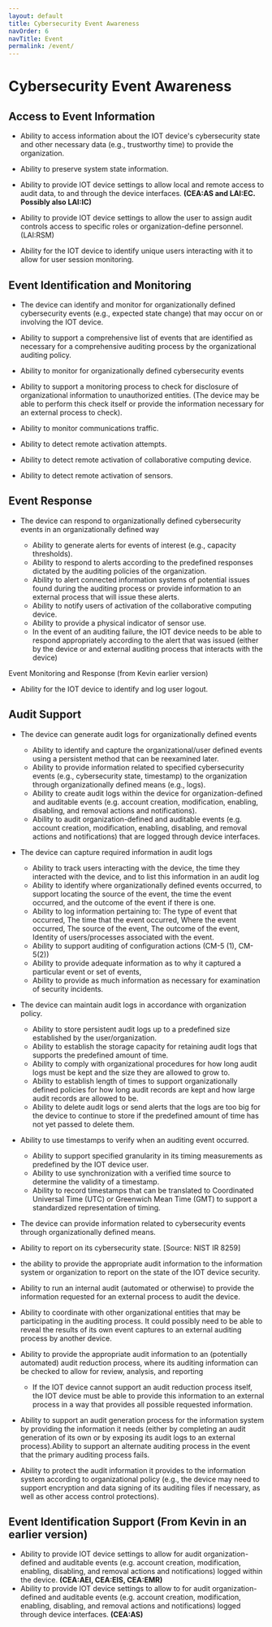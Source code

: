 ```yaml
---
layout: default
title: Cybersecurity Event Awareness
navOrder: 6
navTitle: Event
permalink: /event/
---
```


# Cybersecurity Event Awareness

## Access to Event Information

- Ability to access information about the IOT device&#39;s cybersecurity state and other necessary data (e.g., trustworthy time) to provide the organization.

- Ability to preserve system state information.
- Ability to provide IOT device settings to allow local and remote access to audit data, to and through the device interfaces. **(CEA:AS and LAI:EC. Possibly also LAI:IC)**
- Ability to provide IOT device settings to allow the user to assign audit controls access to specific roles or organization-define personnel. (LAI:RSM)
- Ability for the IOT device to identify unique users interacting with it to allow for user session monitoring.

## Event Identification and Monitoring

- The device can identify and monitor for organizationally defined cybersecurity events (e.g., expected state change) that may occur on or involving the IOT device.

- Ability to support a comprehensive list of events that are identified as necessary for a comprehensive auditing process by the organizational auditing policy.
- Ability to monitor for organizationally defined cybersecurity events
- Ability to support a monitoring process to check for disclosure of organizational information to unauthorized entities. (The device may be able to perform this check itself or provide the information necessary for an external process to check).
- Ability to monitor communications traffic.
- Ability to detect remote activation attempts.
- Ability to detect remote activation of collaborative computing device.
- Ability to detect remote activation of sensors.

## Event Response

- The device can respond to organizationally defined cybersecurity events in an organizationally defined way

  - Ability to generate alerts for events of interest (e.g., capacity thresholds).
  - Ability to respond to alerts according to the predefined responses dictated by the auditing policies of the organization.
  - Ability to alert connected information systems of potential issues found during the auditing process or provide information to an external process that will issue these alerts.
  - Ability to notify users of activation of the collaborative computing device.
  - Ability to provide a physical indicator of sensor use.
  - In the event of an auditing failure, the IOT device needs to be able to respond appropriately according to the alert that was issued (either by the device or and external auditing process that interacts with the device)

Event Monitoring and Response (from Kevin earlier version)

- Ability for the IOT device to identify and log user logout.

##

## Audit Support

- The device can generate audit logs for organizationally defined events
  - Ability to identify and capture the organizational/user defined events using a persistent method that can be reexamined later.
  - Ability to provide information related to specified cybersecurity events (e.g., cybersecurity state, timestamp) to the organization through organizationally defined means (e.g., logs).
  - Ability to create audit logs within the device for organization-defined and auditable events (e.g. account creation, modification, enabling, disabling, and removal actions and notifications).
  - Ability to audit organization-defined and auditable events (e.g. account creation, modification, enabling, disabling, and removal actions and notifications) that are logged through device interfaces.
- The device can capture required information in audit logs
  - Ability to track users interacting with the device, the time they interacted with the device, and to list this information in an audit log
  - Ability to identify where organizationally defined events occurred, to support locating the source of the event, the time the event occurred, and the outcome of the event if there is one.
  - Ability to log information pertaining to: The type of event that occurred, The time that the event occurred, Where the event occurred, The source of the event, The outcome of the event, Identity of users/processes associated with the event.
  - Ability to support auditing of configuration actions (CM-5 (1), CM-5(2))
  - Ability to provide adequate information as to why it captured a particular event or set of events,
  - Ability to provide as much information as necessary for examination of security incidents.
- The device can maintain audit logs in accordance with organization policy.
  - Ability to store persistent audit logs up to a predefined size established by the user/organization.
  - Ability to establish the storage capacity for retaining audit logs that supports the predefined amount of time.
  - Ability to comply with organizational procedures for how long audit logs must be kept and the size they are allowed to grow to.
  - Ability to establish length of times to support organizationally defined policies for how long audit records are kept and how large audit records are allowed to be.
  - Ability to delete audit logs or send alerts that the logs are too big for the device to continue to store if the predefined amount of time has not yet passed to delete them.
- Ability to use timestamps to verify when an auditing event occurred.
  - Ability to support specified granularity in its timing measurements as predefined by the IOT device user.
  - Ability to use synchronization with a verified time source to determine the validity of a timestamp.
  - Ability to record timestamps that can be translated to Coordinated Universal Time (UTC) or Greenwich Mean Time (GMT) to support a standardized representation of timing.
- The device can provide information related to cybersecurity events through organizationally defined means.

- Ability to report on its cybersecurity state. [Source: NIST IR 8259]
- the ability to provide the appropriate audit information to the information system or organization to report on the state of the IOT device security.
- Ability to run an internal audit (automated or otherwise) to provide the information requested for an external process to audit the device.

- Ability to coordinate with other organizational entities that may be participating in the auditing process. It could possibly need to be able to reveal the results of its own event captures to an external auditing process by another device.
- Ability to provide the appropriate audit information to an (potentially automated) audit reduction process, where its auditing information can be checked to allow for review, analysis, and reporting
  - If the IOT device cannot support an audit reduction process itself, the IOT device must be able to provide this information to an external process in a way that provides all possible requested information.

- Ability to support an audit generation process for the information system by providing the information it needs (either by completing an audit generation of its own or by exposing its audit logs to an external process).Ability to support an alternate auditing process in the event that the primary auditing process fails.
- Ability to protect the audit information it provides to the information system according to organizational policy (e.g., the device may need to support encryption and data signing of its auditing files if necessary, as well as other access control protections).

## Event Identification Support (From Kevin in an earlier version)

- Ability to provide IOT device settings to allow for audit organization-defined and auditable events (e.g. account creation, modification, enabling, disabling, and removal actions and notifications) logged within the device. **(CEA:AEI, CEA:EIS, CEA:EMR)**
- Ability to provide IOT device settings to allow to for audit organization-defined and auditable events (e.g. account creation, modification, enabling, disabling, and removal actions and notifications) logged through device interfaces. **(CEA:AS)**

